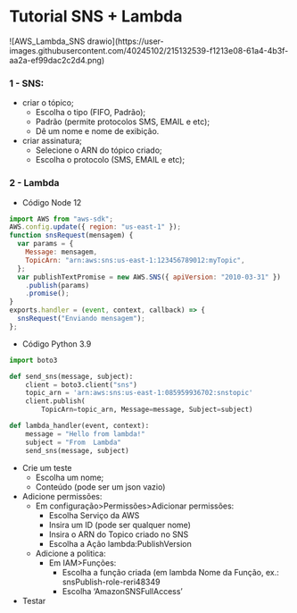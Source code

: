 <h1> Tutorial SNS + Lambda </h1>
![AWS_Lambda_SNS drawio](https://user-images.githubusercontent.com/40245102/215132539-f1213e08-61a4-4b3f-aa2a-ef99dac2c2d4.png)

### 1 - SNS:

- criar o tópico;
  - Escolha o tipo (FIFO, Padrão);
  - Padrão (permite protocolos SMS, EMAIL e etc);
  - Dê um nome e nome de exibição.
- criar assinatura;
  - Selecione o ARN do tópico criado;
  - Escolha o protocolo (SMS, EMAIL e etc);

### 2 - Lambda

- Código Node 12

```jsx
import AWS from "aws-sdk";
AWS.config.update({ region: "us-east-1" });
function snsRequest(mensagem) {
  var params = {
    Message: mensagem,
    TopicArn: "arn:aws:sns:us-east-1:123456789012:myTopic",
  };
  var publishTextPromise = new AWS.SNS({ apiVersion: "2010-03-31" })
    .publish(params)
    .promise();
}
exports.handler = (event, context, callback) => {
  snsRequest("Enviando mensagem");
};
```

- Código Python 3.9

```python
import boto3

def send_sns(message, subject):
    client = boto3.client("sns")
    topic_arn = 'arn:aws:sns:us-east-1:085959936702:snstopic'
    client.publish(
        TopicArn=topic_arn, Message=message, Subject=subject)

def lambda_handler(event, context):
    message = "Hello from lambda!"
    subject = "From  Lambda"
    send_sns(message, subject)
```

- Crie um teste
  - Escolha um nome;
  - Conteúdo (pode ser um json vazio)
- Adicione permissões:
  - Em configuração>Permissões>Adicionar permissões:
    - Escolha Serviço da AWS
    - Insira um ID (pode ser qualquer nome)
    - Insira o ARN do Topico criado no SNS
    - Escolha a Ação lambda:PublishVersion
  - Adicione a politica:
    - Em IAM>Funções:
      - Escolha a função criada (em lambda Nome da Função, ex.: snsPublish-role-reri48349
      - Escolha ‘AmazonSNSFullAccess’
- Testar
